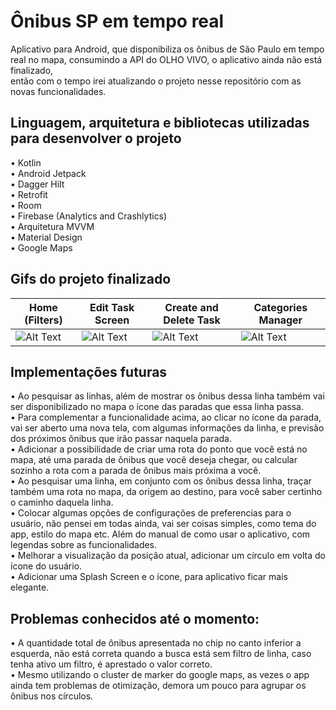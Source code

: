 # Ônibus SP em tempo real   

  Aplicativo para Android, que disponibiliza os ônibus de São Paulo em tempo real no mapa, consumindo a API do OLHO VIVO, o aplicativo ainda não está finalizado,       
então com o tempo irei atualizando o projeto nesse repositório com as novas funcionalidades.   

## Linguagem, arquitetura e bibliotecas utilizadas para desenvolver o projeto    
• Kotlin    
• Android Jetpack     
• Dagger Hilt    
• Retrofit     
• Room     
• Firebase (Analytics and Crashlytics)    
• Arquitetura MVVM    
• Material Design  
• Google Maps    
  
  
## Gifs do projeto finalizado

Home (Filters) | Edit Task Screen | Create and Delete Task | Categories Manager
--- | --- | --- | ---
![Alt Text](https://media2.giphy.com/media/ooK7DOydVl68DisaWb/giphy.gif?cid=790b7611cfca9da8fc008b59848108583e4b59a6d5442f9b&rid=giphy.gif&ct=g) | ![Alt Text](https://media4.giphy.com/media/JYCgOpLU21wbbdRId1/giphy.gif?cid=790b761111984e7640ef2221e844740900fb644b328e483d&rid=giphy.gif&ct=g) | ![Alt Text](https://media2.giphy.com/media/d5uBPsDa3jwNgEYa8j/giphy.gif?cid=790b7611a3a74adb3b1a7432d3e0a3fb803863622159c4df&rid=giphy.gif&ct=g) | ![Alt Text](https://media2.giphy.com/media/KVHy2SmwTm8fuSTyOV/giphy.gif?cid=790b7611f0986431d25eb14ca39893fc7fb553722953b253&rid=giphy.gif&ct=g)


## Implementações futuras   
• Ao pesquisar as linhas, além de mostrar os ônibus dessa linha também vai ser disponibilizado no mapa o ícone das paradas que essa linha passa.     
• Para complementar a funcionalidade acima, ao clicar no ícone da parada, vai ser aberto uma nova tela, com algumas informações da linha, e previsão dos próximos ônibus que irão passar naquela parada.      
• Adicionar a possibilidade de criar uma rota do ponto que você está no mapa, até uma parada de ônibus que você deseja chegar, ou calcular sozinho a rota com a parada de ônibus mais próxima a você.     
• Ao pesquisar uma linha, em conjunto com os ônibus dessa linha, traçar também uma rota no mapa, da origem ao destino, para você saber certinho o caminho daquela linha.     
• Colocar algumas opções de configurações de preferencias para o usuário, não pensei em todas ainda, vai ser coisas simples, como tema do app, estilo do mapa etc.  Além do manual de como usar o aplicativo, com legendas sobre as funcionalidades.    
• Melhorar a visualização da posição atual, adicionar um círculo em volta do ícone do usuário.    
• Adicionar uma Splash Screen e o ícone, para aplicativo ficar mais elegante.     

## Problemas conhecidos até o momento:      
• A quantidade total de ônibus apresentada no chip no canto inferior a esquerda, não está correta quando a busca está sem filtro de linha, caso tenha ativo um filtro, é aprestado o valor correto.       
• Mesmo utilizando o cluster de marker do google maps, as vezes o app ainda tem problemas de otimização, demora um pouco para agrupar os ônibus nos círculos.  



